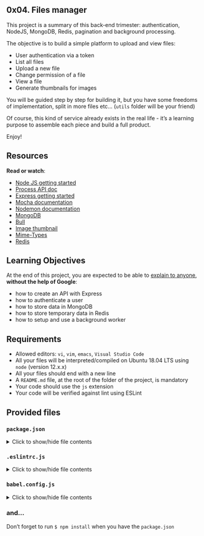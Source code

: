 <article class="">

        
  <div class="d-flex flex-wrap">

  <div class="flex-grow-1" id="curriculum_navigation_content">
      
<div class="project row">
  <div class="col-xs-12 col-lg-10 contains-images">

  <h1 class="gap">
    0x04. Files manager
    
  </h1>

  <div data-react-class="tags/Tags" data-react-props="{&quot;tags&quot;:[{&quot;id&quot;:35,&quot;value&quot;:&quot;Back-end&quot;,&quot;author_id&quot;:null,&quot;created_at&quot;:&quot;2022-06-16T01:59:38.000Z&quot;,&quot;updated_at&quot;:&quot;2022-06-16T01:59:38.000Z&quot;},{&quot;id&quot;:46,&quot;value&quot;:&quot;JavaScript&quot;,&quot;author_id&quot;:null,&quot;created_at&quot;:&quot;2022-06-16T01:59:38.000Z&quot;,&quot;updated_at&quot;:&quot;2022-06-16T01:59:38.000Z&quot;},{&quot;id&quot;:52,&quot;value&quot;:&quot;ES6&quot;,&quot;author_id&quot;:null,&quot;created_at&quot;:&quot;2022-06-16T01:59:38.000Z&quot;,&quot;updated_at&quot;:&quot;2022-06-16T01:59:38.000Z&quot;},{&quot;id&quot;:57,&quot;value&quot;:&quot;NoSQL&quot;,&quot;author_id&quot;:null,&quot;created_at&quot;:&quot;2022-06-16T01:59:38.000Z&quot;,&quot;updated_at&quot;:&quot;2022-06-16T01:59:38.000Z&quot;},{&quot;id&quot;:58,&quot;value&quot;:&quot;MongoDB&quot;,&quot;author_id&quot;:null,&quot;created_at&quot;:&quot;2022-06-16T01:59:38.000Z&quot;,&quot;updated_at&quot;:&quot;2022-06-16T01:59:38.000Z&quot;},{&quot;id&quot;:59,&quot;value&quot;:&quot;Redis&quot;,&quot;author_id&quot;:null,&quot;created_at&quot;:&quot;2022-06-16T01:59:38.000Z&quot;,&quot;updated_at&quot;:&quot;2022-06-16T01:59:38.000Z&quot;},{&quot;id&quot;:62,&quot;value&quot;:&quot;NodeJS&quot;,&quot;author_id&quot;:null,&quot;created_at&quot;:&quot;2022-06-16T01:59:38.000Z&quot;,&quot;updated_at&quot;:&quot;2022-06-16T01:59:38.000Z&quot;},{&quot;id&quot;:63,&quot;value&quot;:&quot;ExpressJS&quot;,&quot;author_id&quot;:null,&quot;created_at&quot;:&quot;2022-06-16T01:59:38.000Z&quot;,&quot;updated_at&quot;:&quot;2022-06-16T01:59:38.000Z&quot;},{&quot;id&quot;:65,&quot;value&quot;:&quot;Kue &quot;,&quot;author_id&quot;:null,&quot;created_at&quot;:&quot;2022-06-16T01:59:38.000Z&quot;,&quot;updated_at&quot;:&quot;2022-06-16T01:59:38.000Z&quot;}]}" data-react-cache-id="tags/Tags-0"></div>

  <div data-react-class="projects/ProjectMetadata" data-react-props="{&quot;metadata&quot;:{&quot;weight&quot;:1,&quot;correction&quot;:{&quot;released&quot;:true,&quot;auto_correction_available_at&quot;:&quot;2024-05-11T00:00:00.000+03:00&quot;,&quot;requires_auto_correction&quot;:true,&quot;requires_manual_correction&quot;:true},&quot;bpi&quot;:{&quot;current&quot;:true,&quot;started&quot;:false,&quot;in_second_deadline&quot;:false,&quot;starts_at&quot;:&quot;2024-05-09T06:00:00.000+03:00&quot;,&quot;ends_at&quot;:&quot;2024-05-16T06:00:00.000+03:00&quot;,&quot;second_deadline_at&quot;:&quot;2024-05-18T06:00:00.000+03:00&quot;},&quot;team&quot;:{&quot;in_team_of&quot;:2,&quot;members&quot;:[&quot;Rabi EL BATOURI&quot;,&quot;mohammed reda mjibel&quot;]}}}" data-react-cache-id="projects/ProjectMetadata-0"></div>




    


   <div id="project_id" style="display: none" data-project-id="1246"></div>



      

      

  <div class="panel panel-default" id="project-description">
  <div class="panel-body">
    <p>This project is a summary of this back-end trimester: authentication, NodeJS, MongoDB, Redis, pagination and background processing.</p>

<p>The objective is to build a simple platform to upload and view files:</p>

<ul>
<li>User authentication via a token </li>
<li>List all files</li>
<li>Upload a new file</li>
<li>Change permission of a file</li>
<li>View a file</li>
<li>Generate thumbnails for images</li>
</ul>

<p>You will be guided step by step for building it, but you have some freedoms of implementation, split in more files etc&hellip; (<code>utils</code> folder will be your friend)</p>

<p>Of course, this kind of service already exists in the real life - it&rsquo;s a learning purpose to assemble each piece and build a full product.</p>

<p>Enjoy!</p>

<h2>Resources</h2>

<p><strong>Read or watch</strong>:</p>

<ul>
<li><a href="/rltoken/buFPHJYnZjtOrTd610j6Og" title="Node JS getting started" target="_blank">Node JS getting started</a></li>
<li><a href="/rltoken/uYPplj2cPK8pcP0LtV6RuA" title="Process API doc" target="_blank">Process API doc</a></li>
<li><a href="/rltoken/SujfeWKCWmUMomfETjETEg" title="Express getting started" target="_blank">Express getting started</a></li>
<li><a href="/rltoken/FzEwplmoZiyGvkgKllZNJw" title="Mocha documentation" target="_blank">Mocha documentation</a></li>
<li><a href="/rltoken/pdNNTX0OLugbhxvP3sLgOw" title="Nodemon documentation" target="_blank">Nodemon documentation</a></li>
<li><a href="/rltoken/g1x7y_3GskzVAJBTXcSjmA" title="MongoDB" target="_blank">MongoDB</a></li>
<li><a href="/rltoken/NkHBpGrxnd0sK_fDPMbihg" title="Bull" target="_blank">Bull</a></li>
<li><a href="/rltoken/KX6cck2nyLpQOTDMLcwxLg" title="Image thumbnail" target="_blank">Image thumbnail</a></li>
<li><a href="/rltoken/j9B0Kc-4HDKLUe88ShbOjQ" title="Mime-Types" target="_blank">Mime-Types</a></li>
<li><a href="/rltoken/nqwKRszO8Tkj_ZWW1EFwGw" title="Redis" target="_blank">Redis</a></li>
</ul>

<h2>Learning Objectives</h2>

<p>At the end of this project, you are expected to be able to <a href="/rltoken/88vbnogJmkEoxqu-6wAXEw" title="explain to anyone" target="_blank">explain to anyone</a>, <strong>without the help of Google</strong>:</p>

<ul>
<li>how to create an API with Express</li>
<li>how to authenticate a user</li>
<li>how to store data in MongoDB</li>
<li>how to store temporary data in Redis</li>
<li>how to setup and use a background worker</li>
</ul>

<h2>Requirements</h2>

<ul>
<li>Allowed editors: <code>vi</code>, <code>vim</code>, <code>emacs</code>, <code>Visual Studio Code</code></li>
<li>All your files will be interpreted/compiled on Ubuntu 18.04 LTS using <code>node</code> (version 12.x.x)</li>
<li>All your files should end with a new line</li>
<li>A <code>README.md</code> file, at the root of the folder of the project, is mandatory</li>
<li>Your code should use the <code>js</code> extension</li>
<li>Your code will be verified against lint using ESLint</li>
</ul>

<h2>Provided files</h2>

<h3><code>package.json</code></h3>

<details>
<summary>Click to show/hide file contents</summary>
<pre>
<code>
{
  "name": "files_manager",
  "version": "1.0.0",
  "description": "",
  "main": "index.js",
  "scripts": {
    "lint": "./node_modules/.bin/eslint",
    "check-lint": "lint [0-9]*.js",
    "start-server": "nodemon --exec babel-node --presets @babel/preset-env ./server.js",
    "start-worker": "nodemon --exec babel-node --presets @babel/preset-env ./worker.js",
    "dev": "nodemon --exec babel-node --presets @babel/preset-env",
    "test": "./node_modules/.bin/mocha --require @babel/register --exit" 
  },
  "author": "",
  "license": "ISC",
  "dependencies": {
    "bull": "^3.16.0",
    "chai-http": "^4.3.0",
    "express": "^4.17.1",
    "image-thumbnail": "^1.0.10",
    "mime-types": "^2.1.27",
    "mongodb": "^3.5.9",
    "redis": "^2.8.0",
    "sha1": "^1.1.1",
    "uuid": "^8.2.0"
  },
  "devDependencies": {
    "@babel/cli": "^7.8.0",
    "@babel/core": "^7.8.0",
    "@babel/node": "^7.8.0",
    "@babel/preset-env": "^7.8.2",
    "@babel/register": "^7.8.0",
    "chai": "^4.2.0",
    "chai-http": "^4.3.0",
    "mocha": "^6.2.2",
    "nodemon": "^2.0.2",
    "eslint": "^6.4.0",
    "eslint-config-airbnb-base": "^14.0.0",
    "eslint-plugin-import": "^2.18.2",
    "eslint-plugin-jest": "^22.17.0",
    "request": "^2.88.0",
    "sinon": "^7.5.0"
  }
}
</code>
</pre>
</details>

<h3><code>.eslintrc.js</code></h3>

<details>
<summary>Click to show/hide file contents</summary>
<pre>
<code>
module.exports = {
    env: {
      browser: false,
      es6: true,
      jest: true,
    },
    extends: [
      'airbnb-base',
      'plugin:jest/all',
    ],
    globals: {
      Atomics: 'readonly',
      SharedArrayBuffer: 'readonly',
    },
    parserOptions: {
      ecmaVersion: 2018,
      sourceType: 'module',
    },
    plugins: ['jest'],
    rules: {
      'max-classes-per-file': 'off',
      'no-underscore-dangle': 'off',
      'no-console': 'off',
      'no-shadow': 'off',
      'no-restricted-syntax': [
        'error',
        'LabeledStatement',
        'WithStatement',
      ],
    },
    overrides:[
      {
        files: ['*.js'],
        excludedFiles: 'babel.config.js',
      }
    ]
};
</code>
</pre>
</details>

<h3><code>babel.config.js</code></h3>

<details>
<summary>Click to show/hide file contents</summary>
<pre>
<code>
module.exports = {
    presets: [
      [
        '@babel/preset-env',
        {
          targets: {
            node: 'current',
          },
        },
      ],
    ],
};
</code>
</pre>
</details>

<h3>and&hellip;</h3>

<p>Don&rsquo;t forget to run <code>$ npm install</code> when you have the <code>package.json</code></p>

  </div>
</div>
